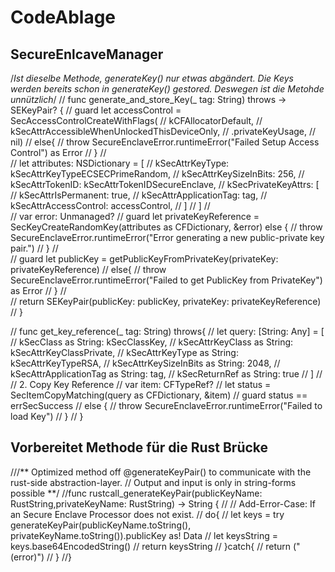 #  CodeAblage

## SecureEnlcaveManager

/*Ist dieselbe Methode, generateKey() nur etwas abgändert. Die Keys werden bereits schon in generateKey() gestored. Deswegen ist die Metohde unnützlich*/
//    func generate_and_store_Key(_ tag: String) throws -> SEKeyPair? {
//        guard let accessControl = SecAccessControlCreateWithFlags(
//            kCFAllocatorDefault,
//            kSecAttrAccessibleWhenUnlockedThisDeviceOnly,
//            .privateKeyUsage,
//            nil)
//        else{
//            throw SecureEnclaveError.runtimeError("Failed Setup Access Control") as Error
//        }
//        
//        let attributes: NSDictionary = [
//            kSecAttrKeyType: kSecAttrKeyTypeECSECPrimeRandom,
//            kSecAttrKeySizeInBits: 256,
//            kSecAttrTokenID: kSecAttrTokenIDSecureEnclave,
//            kSecPrivateKeyAttrs: [
//                kSecAttrIsPermanent: true,
//                kSecAttrApplicationTag:  tag,
//                kSecAttrAccessControl: accessControl,
//            ]
//        ]
//        
//        var error: Unmanaged<CFError>?
//        guard let privateKeyReference = SecKeyCreateRandomKey(attributes as CFDictionary, &error) else {
//            throw SecureEnclaveError.runtimeError("Error generating a new public-private key pair.")
//        }
//        
//        guard let publicKey = getPublicKeyFromPrivateKey(privateKey: privateKeyReference)
//        else{
//            throw SecureEnclaveError.runtimeError("Failed to get PublicKey from PrivateKey") as Error
//        }
//        
//        return SEKeyPair(publicKey: publicKey, privateKey: privateKeyReference)
//    }
    
//    func get_key_reference(_ tag: String) throws{
//        let query: [String: Any] = [
//            kSecClass as String: kSecClassKey,
//            kSecAttrKeyClass as String: kSecAttrKeyClassPrivate,
//            kSecAttrKeyType as String: kSecAttrKeyTypeRSA,
//            kSecAttrKeySizeInBits as String: 2048,
//            kSecAttrApplicationTag as String: tag,
//            kSecReturnRef as String: true
//        ]
//        // 2. Copy Key Reference
//        var item: CFTypeRef?
//        let status = SecItemCopyMatching(query as CFDictionary, &item)
//        guard status == errSecSuccess 
//        else {
//            throw SecureEnclaveError.runtimeError("Failed to load Key")
//        }
//    }





## Vorbereitet Methode für die Rust Brücke
///** Optimized method off @generateKeyPair() to communicate with the rust-side abstraction-layer.
// Output and input is only in string-forms possible **/
//func rustcall_generateKeyPair(publicKeyName: RustString,privateKeyName: RustString) -> String {
//    // Add-Error-Case: If an Secure Enclave Processor does not exist.
//    do{
//        let keys = try generateKeyPair(publicKeyName.toString(), privateKeyName.toString()).publicKey as! Data
//        let keysString = keys.base64EncodedString()
//        return keysString
//    }catch{
//        return ("\(error)")
//    }
//}
